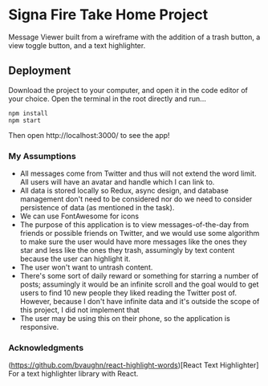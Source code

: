 # Signa Fire Take Home Project

Message Viewer built from a wireframe with the addition of a trash button, a view toggle button, and a text highlighter.

## Deployment

Download the project to your computer, and open it in the code editor of your choice. Open the terminal in the root directly and run...

```
npm install
npm start
```

Then open http://localhost:3000/ to see the app!

### My Assumptions

* All messages come from Twitter and thus will not extend the word limit. All users will have an avatar and handle which I can link to. 
* All data is stored locally so Redux, async design, and database management don't need to be considered nor do we need to consider persistence of data (as mentioned in the task).
* We can use FontAwesome for icons
* The purpose of this application is to view messages-of-the-day from friends or possible friends on Twitter, and we would use some algorithm to make sure the user would have more messages like the ones they star and less like the ones they trash, assumingly by text content because the user can highlight it. 
* The user won't want to untrash content.
* There's some sort of daily reward or something for starring a number of posts; assumingly it would be an infinite scroll and the goal would to get users to find 10 new people they liked reading the Twitter post of. However, because I don't have infinite data and it's outside the scope of this project, I did not implement that
* The user may be using this on their phone, so the application is responsive. 

### Acknowledgments

(https://github.com/bvaughn/react-highlight-words)[React Text Highlighter] For a text highlighter library with React.